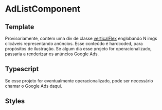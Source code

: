 # AdListComponent
## Template
Provisoriamente, contem uma div de classe [verticalFlex](/Docs/src/Styles.md#verticalflex) englobando N imgs clicáveis representando anúncios. Esse conteúdo é hardcoded, para propósitos de ilustração. Se algum dia esse projeto for operacionalizado, passaria a renderizar os anúncios Google Ads.
## Typescript
Se esse projeto for eventualmente operacionalizado, pode ser necessário chamar o Google Ads daqui. 

## Styles